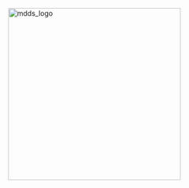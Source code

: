 
 
 <img width="350" alt="mdds_logo" src="https://user-images.githubusercontent.com/85762953/128606928-54d91205-f703-42ee-a66a-b2e805c07a7d.png">


